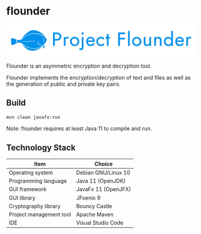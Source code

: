 # flounder

![logo](res/img/flounder_logo.png)

Flounder is an asymmetric encryption and decryption tool.

Flounder implements the encryption/decryption of text and files as well as the generation of public and private key pairs.

## Build

```shell
mvn clean javafx:run
```

Note: flounder requires at least Java 11 to compile and run.

## Technology Stack

| Item                    | Choice              |
| ----------------------- | ------------------- |
| Operating system        | Debian GNU/Linux 10 |
| Programming language    | Java 11 (OpenJDK)   |
| GUI framework           | JavaFx 11 (OpenJFX) |
| GUI library             | JFoenix 9           |
| Cryptography library    | Bouncy Castle       |
| Project management tool | Apache Maven        |
| IDE                     | Visual Studio Code  |

